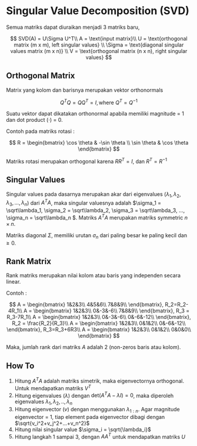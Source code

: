 # **Singular Value Decomposition (SVD)**

Semua matriks dapat diuraikan menjadi 3 matriks baru,

$$
SVD(A) = U\Sigma U^T\\
A = \text{input matrix}\\
U = \text{orthogonal matrix (m x m), left singular values} \\
\Sigma = \text{diagonal singular values matrix (m x n)} \\
V = \text{orthogonal matrix (n x n), right singular values}
$$

## **Orthogonal Matrix**

Matrix yang kolom dan barisnya merupakan vektor orthonormals

$$
Q^TQ = QQ^T = I, \text{where } Q^T = Q^{-1}
$$

Suatu vektor dapat dikatakan orthonormal apabila memiliki magnitude = 1 dan dot product ($\cdot$) = 0.

Contoh pada matriks rotasi :

$$
R = \begin{bmatrix}
\cos \theta & -\sin \theta \\
\sin \theta & \cos \theta
\end{bmatrix}
$$

Matriks rotasi merupakan orthogonal karena $RR^T = I$, dan $R^T = R^{-1}$

## **Singular Values**

Singular values pada dasarnya merupakan akar dari eigenvalues ($\lambda_1, \lambda_2, \lambda_3, ..., \lambda_n$) dari $A^TA$, maka singular valuesnya adalah $\sigma_1 = \sqrt\lambda_1, \sigma_2 = \sqrt\lambda_2, \sigma_3 = \sqrt\lambda_3, ..., \sigma_n = \sqrt\lambda_n $. Matriks $A^TA$ merupakan matriks symmetric $n\times n$.

Matriks diagonal $\Sigma$, memiliki urutan $\sigma_n$ dari paling besar ke paling kecil dan $\geq 0$​.

## **Rank Matrix**

Rank matriks merupakan nilai kolom atau baris yang independen secara linear.

Contoh :

$$
A = \begin{bmatrix}
1&2&3\\
4&5&6\\
7&8&9\\
\end{bmatrix}, R_2=R_2-4R_1\\
A = \begin{bmatrix}
1&2&3\\
0&-3&-6\\
7&8&9\\
\end{bmatrix}, R_3 = R_3-7R_1\\
A = \begin{bmatrix}
1&2&3\\
0&-3&-6\\
0&-6&-12\\
\end{bmatrix}, R_2 = \frac{R_2}{R_3}\\
A = \begin{bmatrix}
1&2&3\\
0&1&2\\
0&-6&-12\\
\end{bmatrix}, R_3=R_3+6R3\\
A = \begin{bmatrix}
1&2&3\\
0&1&2\\
0&0&0\\
\end{bmatrix}
$$

Maka, jumlah rank dari matriks $A$ adalah 2 (non-zeros baris atau kolom). 

## **How To** 

1. Hitung $A^TA$ adalah matriks simetrik, maka eigenvectornya orthogonal. Untuk mendapatkan matriks $V^T$
2. Hitung eigenvalues ($\lambda$) dengan $\text{det}(A^TA-\lambda I)=0$, maka diperoleh eigenvalues $\lambda_1,\lambda_2, .., \lambda_n$
3. Hitung eigenvector ($v$) dengan menggunakan $\lambda_{1:n}$. Agar magnitude eigenvector = 1, tiap element pada eigenvector dibagi dengan $\sqrt{v_i^2+v_j^2+...+v_n^2}$ 
4. Hitung nilai singular value $\sigma_i = \sqrt{\lambda_i}$​
5. Hitung langkah 1 sampai 3, dengan $AA^T$ untuk mendapatkan matriks $U$